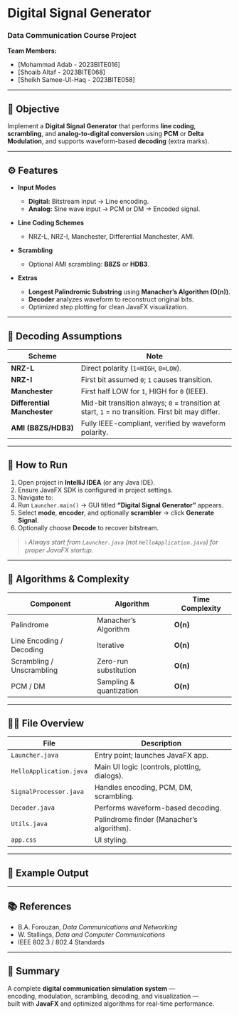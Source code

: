 # Digital Signal Generator
### Data Communication Course Project

**Team Members:**
- [Mohammad Adab - 2023BITE016]
- [Shoaib Altaf - 2023BITE068]
- [Sheikh Samee-Ul-Haq - 2023BITE058]

---

## 🎯 Objective
Implement a **Digital Signal Generator** that performs **line coding**, **scrambling**, and **analog-to-digital conversion** using **PCM** or **Delta Modulation**, and supports waveform-based **decoding** (extra marks).

---

## ⚙️ Features

- **Input Modes**
    - **Digital:** Bitstream input → Line encoding.
    - **Analog:** Sine wave input → PCM or DM → Encoded signal.

- **Line Coding Schemes**
    - NRZ-L, NRZ-I, Manchester, Differential Manchester, AMI.

- **Scrambling**
    - Optional AMI scrambling: **B8ZS** or **HDB3**.

- **Extras**
    - **Longest Palindromic Substring** using **Manacher’s Algorithm (O(n))**.
    - **Decoder** analyzes waveform to reconstruct original bits.
    - Optimized step plotting for clean JavaFX visualization.

---

## 🧩 Decoding Assumptions

| Scheme | Note |
|---------|------|
| **NRZ-L** | Direct polarity (`1=HIGH`, `0=LOW`). |
| **NRZ-I** | First bit assumed `0`; `1` causes transition. |
| **Manchester** | First half LOW for `1`, HIGH for `0` (IEEE). |
| **Differential Manchester** | Mid-bit transition always; `0` = transition at start, `1` = no transition. First bit may differ. |
| **AMI (B8ZS/HDB3)** | Fully IEEE-compliant, verified by waveform polarity. |

---

## 🚀 How to Run

1. Open project in **IntelliJ IDEA** (or any Java IDE).
2. Ensure JavaFX SDK is configured in project settings.
3. Navigate to:  
4. Run `Launcher.main()` → GUI titled **“Digital Signal Generator”** appears.
5. Select **mode**, **encoder**, and optionally **scrambler** → click **Generate Signal**.
6. Optionally choose **Decode** to recover bitstream.

> ℹ️ *Always start from `Launcher.java` (not `HelloApplication.java`) for proper JavaFX startup.*

---

## 🧮 Algorithms & Complexity

| Component | Algorithm | Time Complexity |
|------------|------------|----------------|
| Palindrome | Manacher’s Algorithm | **O(n)** |
| Line Encoding / Decoding | Iterative | **O(n)** |
| Scrambling / Unscrambling | Zero-run substitution | **O(n)** |
| PCM / DM | Sampling & quantization | **O(n)** |

---

## 🧑‍💻 File Overview

| File | Description |
|------|--------------|
| `Launcher.java` | Entry point; launches JavaFX app. |
| `HelloApplication.java` | Main UI logic (controls, plotting, dialogs). |
| `SignalProcessor.java` | Handles encoding, PCM, DM, scrambling. |
| `Decoder.java` | Performs waveform-based decoding. |
| `Utils.java` | Palindrome finder (Manacher’s algorithm). |
| `app.css` | UI styling. |

---

## 🧾 Example Output


---

## 📚 References
- B.A. Forouzan, *Data Communications and Networking*
- W. Stallings, *Data and Computer Communications*
- IEEE 802.3 / 802.4 Standards

---

## 🏁 Summary
A complete **digital communication simulation system** —  
encoding, modulation, scrambling, decoding, and visualization —  
built with **JavaFX** and optimized algorithms for real-time performance.
